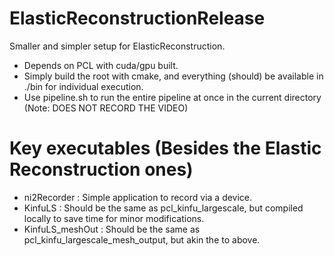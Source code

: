 # ElasticReconstructionRelease
Smaller and simpler setup for ElasticReconstruction.
* Depends on PCL with cuda/gpu built.
* Simply build the root with cmake, and everything (should) be available in ./bin for individual execution.
* Use pipeline.sh to run the entire pipeline at once in the current directory (Note: DOES NOT RECORD THE VIDEO)

# Key executables (Besides the Elastic Reconstruction ones)
* ni2Recorder : Simple application to record via a device.
* KinfuLS : Should be the same as pcl\_kinfu\_largescale, but compiled locally to save time for minor modifications.
* KinfuLS\_meshOut : Should be the same as pcl\_kinfu\_largescale\_mesh\_output, but akin the to above.

